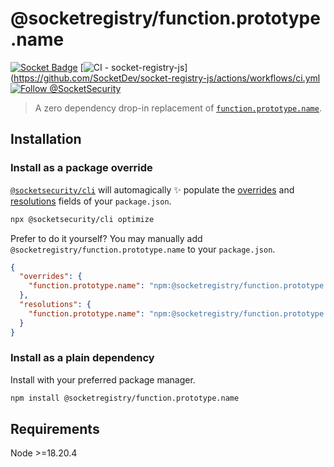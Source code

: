 # @socketregistry/function.prototype.name

[![Socket Badge](https://socket.dev/api/badge/npm/package/@socketregistry/function.prototype.name)](https://socket.dev/npm/package/@socketregistry/function.prototype.name)
[![CI - socket-registry-js](https://github.com/SocketDev/socket-registry-js/actions/workflows/ci.yml/badge.svg)](https://github.com/SocketDev/socket-registry-js/actions/workflows/ci.yml
[![Follow @SocketSecurity](https://img.shields.io/twitter/follow/SocketSecurity?style=social)](https://twitter.com/SocketSecurity)

> A zero dependency drop-in replacement of
> [`function.prototype.name`](https://www.npmjs.com/package/function.prototype.name).

## Installation

### Install as a package override

[`@socketsecurity/cli`](https://www.npmjs.com/package/@socketsecurity/cli) will
automagically :sparkles: populate the
[overrides](https://docs.npmjs.com/cli/v9/configuring-npm/package-json#overrides)
and [resolutions](https://yarnpkg.com/configuration/manifest#resolutions) fields
of your `package.json`.

```sh
npx @socketsecurity/cli optimize
```

Prefer to do it yourself? You may manually add
`@socketregistry/function.prototype.name` to your `package.json`.

```json
{
  "overrides": {
    "function.prototype.name": "npm:@socketregistry/function.prototype.name@^1"
  },
  "resolutions": {
    "function.prototype.name": "npm:@socketregistry/function.prototype.name@^1"
  }
}
```

### Install as a plain dependency

Install with your preferred package manager.

```sh
npm install @socketregistry/function.prototype.name
```

## Requirements

Node &gt;=18.20.4
